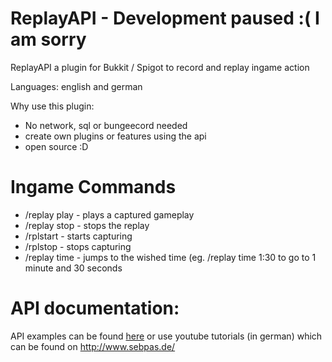 # ReplayAPI - Development paused :( I am sorry
ReplayAPI a plugin for Bukkit / Spigot to record and replay ingame action

Languages: english and german

Why use this plugin: 
  - No network, sql or bungeecord needed
  - create own plugins or features using the api
  - open source :D

# Ingame Commands

  - /replay play - plays a captured gameplay
  - /replay stop - stops the replay
  - /rplstart - starts capturing
  - /rplstop - stops capturing
  - /replay time - jumps to the wished time (eg. /replay time 1:30 to go to 1 minute and 30 seconds

# API documentation: 
  API examples can be found <a href="https://github.com/thepn/ReplayAPI/blob/master/Example.java">here</a>
  or use youtube tutorials (in german) which can be found on <a href="http://www.sebpas.de/replayapi">http://www.sebpas.de/
